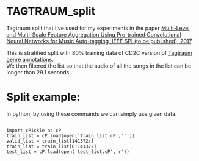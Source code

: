 # TAGTRAUM_split

Tagtraum split that I've used for my experiments in the paper [Multi-Level and Multi-Scale Feature Aggregation Using Pre-trained Convolutional Neural Networks for Music Auto-tagging, IEEE SPL(to be published), 2017](https://arxiv.org/abs/1703.01793).

This is stratified split with 80% training data of CD2C version of [Tagtraum genre annotations](http://www.tagtraum.com/msd_genre_datasets.html).<br> 
We then filtered the list so that the audio of all the songs in the list can be longer than 29.1 seconds.

# Split example:
In python, by using these commands we can simply use given data.
<pre><code>
import cPickle as cP
train_list = cP.load(open('train_list.cP','r'))
valid_list = train_list[141372:]
train_list = train_list[0:141372]
test_list = cP.load(open('test_list.cP','r'))
</code></pre>
